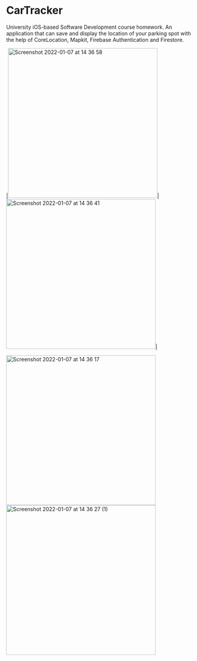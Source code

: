 # CarTracker
University  iOS-based Software Development course homework. An application that can save and display the location of your parking spot with the help of CoreLocation, Mapkit, Firebase Authentication and Firestore.

|<img width="400" alt="Screenshot 2022-01-07 at 14 36 58" src="https://user-images.githubusercontent.com/63722535/148552047-022f9783-d731-4e19-b7d2-2a800e133776.png">|
<img width="400" alt="Screenshot 2022-01-07 at 14 36 41" src="https://user-images.githubusercontent.com/63722535/148552049-13e8a2d7-f346-402c-922e-c2676cb50265.png">|

<img width="400" alt="Screenshot 2022-01-07 at 14 36 17" src="https://user-images.githubusercontent.com/63722535/148552056-dc575f43-ac88-46a4-b64a-d26fc7bcae23.png">
<img width="400" alt="Screenshot 2022-01-07 at 14 36 27 (1)" src="https://user-images.githubusercontent.com/63722535/148552238-0d4cd349-61b7-4fc5-b753-7a603235ed9b.png">
